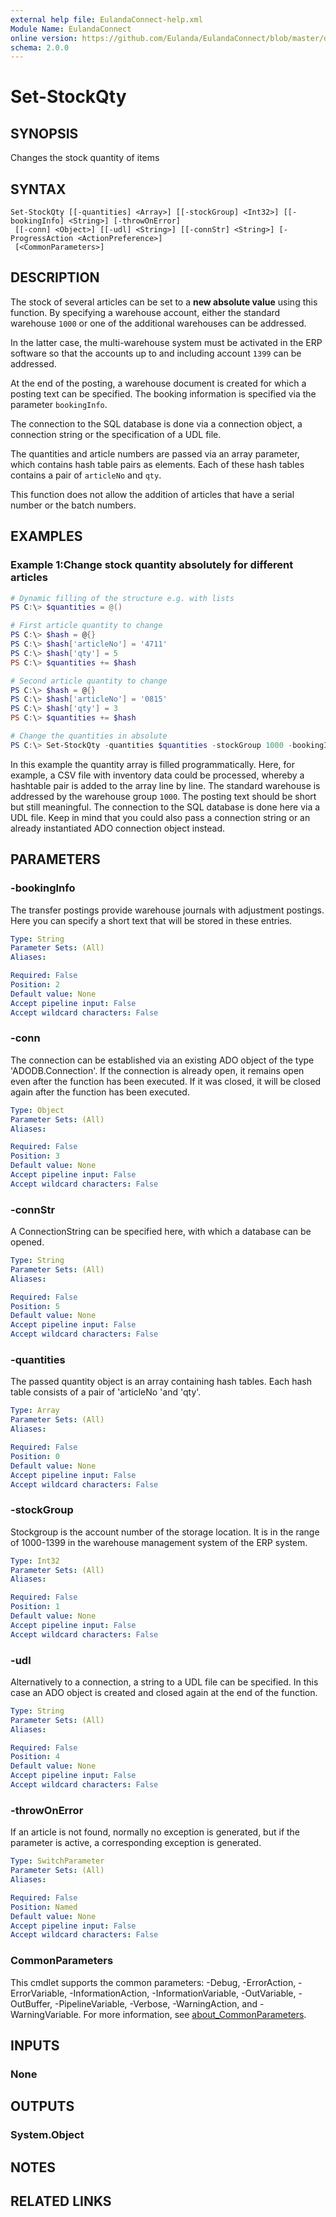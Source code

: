 ```yaml
---
external help file: EulandaConnect-help.xml
Module Name: EulandaConnect
online version: https://github.com/Eulanda/EulandaConnect/blob/master/docs/Set-StockQty.md
schema: 2.0.0
---
```


# Set-StockQty

## SYNOPSIS
Changes the stock quantity of items

## SYNTAX

```
Set-StockQty [[-quantities] <Array>] [[-stockGroup] <Int32>] [[-bookingInfo] <String>] [-throwOnError]
 [[-conn] <Object>] [[-udl] <String>] [[-connStr] <String>] [-ProgressAction <ActionPreference>]
 [<CommonParameters>]
```

## DESCRIPTION
The stock of several articles can be set to a **new absolute value** using this function. By specifying a warehouse account, either the standard warehouse `1000` or one of the additional warehouses can be addressed.

In the latter case, the multi-warehouse system must be activated in the ERP software so that the accounts up to and including account `1399` can be addressed.

At the end of the posting, a warehouse document is created for which a posting text can be specified. The booking information is specified via the parameter `bookingInfo`.

The connection to the SQL database is done via a connection object, a connection string or the specification of a UDL file.

The quantities and article numbers are passed via an array parameter, which contains hash table pairs as elements. Each of these hash tables contains a pair of `articleNo` and `qty`.

This function does not allow the addition of articles that have a serial number or the batch numbers.

## EXAMPLES

### Example 1:Change stock quantity absolutely for different articles
```powershell
# Dynamic filling of the structure e.g. with lists
PS C:\> $quantities = @()

# First article quantity to change
PS C:\> $hash = @{}
PS C:\> $hash['articleNo'] = '4711'
PS C:\> $hash['qty'] = 5
PS C:\> $quantities += $hash

# Second article quantity to change
PS C:\> $hash = @{}
PS C:\> $hash['articleNo'] = '0815'
PS C:\> $hash['qty'] = 3
PS C:\> $quantities += $hash

# Change the quantities in absolute
PS C:\> Set-StockQty -quantities $quantities -stockGroup 1000 -bookingInfo "Interim inventory" -udl "C:\temp\Eulanda_1 JohnDoe.udl"
```

In this example the quantity array is filled programmatically. Here, for example, a CSV file with inventory data could be processed, whereby a hashtable pair is added to the array line by line.
The standard warehouse is addressed by the warehouse group `1000`. The posting text should be short but still meaningful. The connection to the SQL database is done here via a UDL file. Keep in mind that you could also pass a connection string or an already instantiated ADO connection object instead.

## PARAMETERS

### -bookingInfo
The transfer postings provide warehouse journals with adjustment postings. Here you can specify a short text that will be stored in these entries.

```yaml
Type: String
Parameter Sets: (All)
Aliases:

Required: False
Position: 2
Default value: None
Accept pipeline input: False
Accept wildcard characters: False
```

### -conn
The connection can be established via an existing ADO object of the type 'ADODB.Connection'. If the connection is already open, it remains open even after the function has been executed. If it was closed, it will be closed again after the function has been executed.

```yaml
Type: Object
Parameter Sets: (All)
Aliases:

Required: False
Position: 3
Default value: None
Accept pipeline input: False
Accept wildcard characters: False
```

### -connStr
A ConnectionString can be specified here, with which a database can be opened.

```yaml
Type: String
Parameter Sets: (All)
Aliases:

Required: False
Position: 5
Default value: None
Accept pipeline input: False
Accept wildcard characters: False
```

### -quantities
The passed quantity object is an array containing hash tables. Each hash table consists of a pair of 'articleNo 'and 'qty'.

```yaml
Type: Array
Parameter Sets: (All)
Aliases:

Required: False
Position: 0
Default value: None
Accept pipeline input: False
Accept wildcard characters: False
```

### -stockGroup
Stockgroup is the account number of the storage location. It is in the range of 1000-1399 in the warehouse management system of the ERP system.

```yaml
Type: Int32
Parameter Sets: (All)
Aliases:

Required: False
Position: 1
Default value: None
Accept pipeline input: False
Accept wildcard characters: False
```

### -udl
Alternatively to a connection, a string to a UDL file can be specified. In this case an ADO object is created and closed again at the end of the function.

```yaml
Type: String
Parameter Sets: (All)
Aliases:

Required: False
Position: 4
Default value: None
Accept pipeline input: False
Accept wildcard characters: False
```

### -throwOnError
If an article is not found, normally no exception is generated, but if the parameter is active, a corresponding exception is generated.

```yaml
Type: SwitchParameter
Parameter Sets: (All)
Aliases:

Required: False
Position: Named
Default value: None
Accept pipeline input: False
Accept wildcard characters: False
```


### CommonParameters
This cmdlet supports the common parameters: -Debug, -ErrorAction, -ErrorVariable, -InformationAction, -InformationVariable, -OutVariable, -OutBuffer, -PipelineVariable, -Verbose, -WarningAction, and -WarningVariable. For more information, see [about_CommonParameters](http://go.microsoft.com/fwlink/?LinkID=113216).

## INPUTS

### None

## OUTPUTS

### System.Object
## NOTES

## RELATED LINKS

